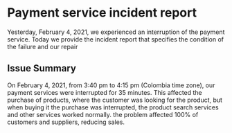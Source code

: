 # Payment service incident report

Yesterday, February 4, 2021, we experienced an interruption of the payment service. Today we provide the incident report that specifies the condition of the failure and our repair

## Issue Summary

On February 4, 2021, from 3:40 pm to 4:15 pm (Colombia time zone), our payment services were interrupted for 35 minutes. This affected the purchase of products, where the customer was looking for the product, but when buying it the purchase was interrupted, the product search services and other services worked normally. the problem affected 100% of customers and suppliers, reducing sales.



